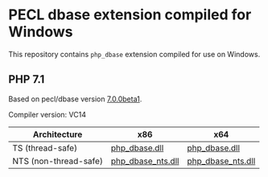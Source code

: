 PECL dbase extension compiled for Windows
=================================

This repository contains `php_dbase` extension compiled for use on Windows.

PHP 7.1
--------------------
Based on pecl/dbase version [7.0.0beta1](https://pecl.php.net/package/dbase/7.0.0beta1).

Compiler version: VC14

| Architecture | x86 | x64 |
|---|---|---|
| TS (thread-safe) | [php_dbase.dll](7.1/vc14-x86/php_dbase.dll) | [php_dbase.dll](7.1/vc14-x64/php_dbase.dll) |
| NTS (non-thread-safe) | [php_dbase_nts.dll](7.1/vc14-x86/php_dbase_nts.dll) | [php_dbase_nts.dll](7.1/vc14-x64/php_dbase_nts.dll) |  

